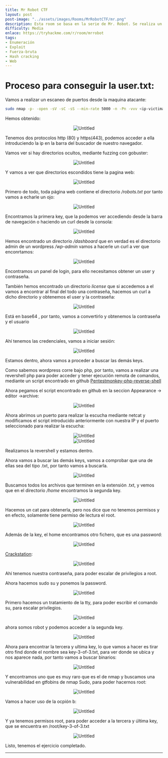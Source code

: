 ```yaml
---
title: Mr Robot CTF
layout: post
post-image: "../assets/images/Rooms/MrRobotCTF/mr.png"
description: Esta room se basa en la serie de Mr. Robot. Se realiza un escaneo de puertos, se descubren directorios ocultos, se encuentra una clave en el archivo robots.txt, se obtienen credenciales de acceso a un panel de login de WordPress, se realiza una revershell PHP para obtener acceso remoto, se encuentran y se obtienen claves adicionales, se descifra una contraseña encriptada, se escalan privilegios a root y se encuentra la última clave para completar el ejercicio.
difficulty: Media
enlace: https://tryhackme.com/r/room/mrrobot
tags:
- Enumeración
- Exploit
- Fuerza-bruta
- Hash cracking
- Web
---
```

# Proceso para conseguir la user.txt:
Vamos a realizar un escaneo de puertos desde la maquina atacante:

  ```bash
sudo nmap -p- -open -sV -sC -sS --min-rate 5000 -n -Pn -vvv <ip-victima>
```

Hemos obtenido:

<div style="text-align: center; ">
    <img src="../assets/images/Rooms/MrRobotCTF/Untitled1.png" alt="Untitled"onclick="openModal(this.src)"/>
  </div>

Tenemos dos protocolos http (80) y https(443), podemos acceder a ella introduciendo la ip en la barra del buscador de nuestro navegador.

Vamos ver si hay directorios ocultos, mediante fuzzing con gobuster:

<div style="text-align: center; ">
    <img src="../assets/images/Rooms/MrRobotCTF/Untitled2.png" alt="Untitled"onclick="openModal(this.src)"/>
  </div>

Y vamos a ver que directorios escondidos tiene la pagina web:

<div style="text-align: center; ">
    <img src="../assets/images/Rooms/MrRobotCTF/Untitled3.png" alt="Untitled"onclick="openModal(this.src)"/>
  </div>

Primero de todo, toda página web contiene el directorio */robots.txt* por tanto vamos a echarle un ojo:

<div style="text-align: center; ">
    <img src="../assets/images/Rooms/MrRobotCTF/Untitled 4.png" alt="Untitled"onclick="openModal(this.src)"/>
</div>  

Encontramos la primera key, que la podemos ver accediendo desde la barra de navegación o haciendo un curl desde la consola:
<div style="text-align: center; ">
    <img src="../assets/images/Rooms/MrRobotCTF/Untitled 5.png" alt="Untitled"onclick="openModal(this.src)"/>
</div>  

Hemos encontrado un directorio */dashboard* que en verdad es el directorio admin de un wordpress */wp-admin* vamos a hacerle un curl a ver que enconrtamos:

<div style="text-align: center; ">
    <img src="../assets/images/Rooms/MrRobotCTF/Untitled 6.png" alt="Untitled"onclick="openModal(this.src)"/>
</div>  

Encontramos un panel de login, para ello necesitamos obtener un user y contraseña.

También hemos encontrado un directorio *license* que si accedemos a el vamos a encontrar al final del todo una contraseña, hacemos un curl a dicho directorio y obtenemos el user y la contraseña:

<div style="text-align: center; ">
    <img src="../assets/images/Rooms/MrRobotCTF/Untitled 7.png" alt="Untitled"onclick="openModal(this.src)"/>
</div>  

Está en base64 , por tanto, vamos a convertirlo y obtenemos la contraseña y el usuario

<div style="text-align: center; ">
    <img src="../assets/images/Rooms/MrRobotCTF/Untitled 8.png" alt="Untitled"onclick="openModal(this.src)"/>
</div>  

Ahí tenemos las credenciales, vamos a iniciar sesión:

<div style="text-align: center; ">
    <img src="../assets/images/Rooms/MrRobotCTF/Untitled 8.png" alt="Untitled"onclick="openModal(this.src)"/>
</div>  

Estamos dentro, ahora vamos a proceder a buscar las demás keys.

Como sabemos wordpress corre bajo php, por tanto, vamos a realizar una revershell php para poder acceder y tener ejecución remota de comandos, mediante un script encontrado en github [Pentestmonkey-php-reverse-shell](https://github.com/pentestmonkey/php-reverse-shell)

Ahora pegamos el script encontrado en github en la seccion Appearance → editor →archive:

<div style="text-align: center; ">
    <img src="../assets/images/Rooms/MrRobotCTF/Untitled 10.png" alt="Untitled"onclick="openModal(this.src)"/>
</div>  

Ahora abrimos un puerto para realizar la escucha mediante netcat y modificamos el script introducido anteriormente con nuestra IP y el puerto seleccionado para realizar la escucha:

<div style="text-align: center; ">
    <img src="../assets/images/Rooms/MrRobotCTF/Untitled 11.png" alt="Untitled"onclick="openModal(this.src)"/>
</div>  


<div style="text-align: center; ">
    <img src="../assets/images/Rooms/MrRobotCTF/Untitled 12.png" alt="Untitled"onclick="openModal(this.src)"/>
</div>  


Realizamos la revershell y estamos dentro.

Ahora vamos a buscar las demás keys, vamos a comprobar que una de ellas sea del tipo .txt, por tanto vamos a buscarla.

<div style="text-align: center; ">
    <img src="../assets/images/Rooms/MrRobotCTF/Untitled 13.png" alt="Untitled"onclick="openModal(this.src)"/>
</div>  


Buscamos todos los archivos que terminen en la extensión .txt, y vemos que en el directorio */home* encontramos la segunda key.

<div style="text-align: center; ">
    <img src="../assets/images/Rooms/MrRobotCTF/Untitled 14.png" alt="Untitled"onclick="openModal(this.src)"/>
</div>  


Hacemos un cat para obtenerla, pero nos dice que no tenemos permisos y en efecto, solamente tiene permiso de lectura el root.

<div style="text-align: center; ">
    <img src="../assets/images/Rooms/MrRobotCTF/Untitled 15.png" alt="Untitled"onclick="openModal(this.src)"/>
</div>  


Además de la key, el home encontramos otro fichero, que es una password:

<div style="text-align: center; ">
    <img src="../assets/images/Rooms/MrRobotCTF/Untitled 16.png" alt="Untitled"onclick="openModal(this.src)"/>
</div>  


[Crackstation](https://crackstation.net/):

<div style="text-align: center; ">
    <img src="../assets/images/Rooms/MrRobotCTF/Untitled 17.png" alt="Untitled"onclick="openModal(this.src)"/>
</div>  


Ahí tenemos nuestra contraseña, para poder escalar de privilegios a root.

Ahora hacemos sudo su y ponemos la password.

<div style="text-align: center; ">
    <img src="../assets/images/Rooms/MrRobotCTF/Untitled 18.png" alt="Untitled"onclick="openModal(this.src)"/>
</div>  


Primero hacemos un tratamiento de la tty, para poder escribir el comando su, para escalar privilegios.

<div style="text-align: center; ">
    <img src="../assets/images/Rooms/MrRobotCTF/Untitled 19.png" alt="Untitled"onclick="openModal(this.src)"/>
</div>  


ahora somos robot y podemos acceder a la segunda key.

<div style="text-align: center; ">
    <img src="../assets/images/Rooms/MrRobotCTF/Untitled 20.png" alt="Untitled"onclick="openModal(this.src)"/>
</div>  


Ahora para encontrar la tercera y ultima key, lo que vamos a hacer es tirar otro find donde el nombre sea key-3-of-3.txt, para ver donde se ubica y nos aparece nada, por tanto vamos a buscar binarios:

<div style="text-align: center; ">
    <img src="../assets/images/Rooms/MrRobotCTF/Untitled 21.png" alt="Untitled"onclick="openModal(this.src)"/>
</div>  


Y encontramos uno que es muy raro que es el de nmap y buscamos una vulnerabilidad en gtfobins de nmap Sudo, para poder hacernos root:

<div style="text-align: center; ">
    <img src="../assets/images/Rooms/MrRobotCTF/Untitled22.png" alt="Untitled"onclick="openModal(this.src)"/>
</div>  


Vamos a hacer uso de la ocpión b:

<div style="text-align: center; ">
    <img src="../assets/images/Rooms/MrRobotCTF/Untitled23.png" alt="Untitled"onclick="openModal(this.src)"/>
</div>  


Y ya tenemos permisos root, para poder acceder a la tercera y última key, que se encuentra en /root/key-3-of-3.txt

<div style="text-align: center; ">
    <img src="../assets/images/Rooms/MrRobotCTF/Untitled24.png" alt="Untitled"onclick="openModal(this.src)"/>
</div>  

Listo, tenemos el ejercicio completado.

---